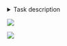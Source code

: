 <details>
  <summary>Task description</summary>
  
  В задании требуется написать приложение, моделирующее работу
информационной системы некоторой компании, осуществляющей перевозку
грузов. Ниже более подробно описаны предметная область и технические
требования.

# Предметная область

Существуют следующие виды сущностей:

-   Фура

    -   Рег. номер (2 лат.буквы + 5 цифр)

    -   Размер смены водителей

    -   Вместимость (тонн)

    -   Состояние (исправен, неисправен)

    -   Текущий город

-   Водитель

    -   Имя

    -   Фамилия

    -   Личный номер

    -   Отработано часов в этом месяце

    -   Статус (отдых, в смене, за рулем)

    -   Текущий город

    -   Текущая фура

-   Заказ

    -   Уникальный номер

    -   Выполнен (да/нет)

    -   Список маршрутных точек

        -   Город

        -   Груз

        -   Тип (погрузка/выгрузка)

    -   Фура назначенная выполнять заказ

    -   Список водителей, которые выполняют заказ

-   Груз

    -   Номер груза

    -   Наименование

    -   Масса (в кг)

    -   Статус (подготовлен, отгружен, доставлен)

-   Карта страны

    -   Города

    -   Расстояния

Приложение должно обеспечивать следующую функциональность:

-   Для сотрудников компании (через UI-интерфейс):

    -   просмотр списка, добавление, редактирование и удаление фур,
        водителей;

    -   просмотр списка и добавление новых заказов с проверкой, что:

        -   все загружаемые грузы должны быть где-то выгружены;

        -   все выгружаемые грузы должны быть где-то загружены;

    -   просмотр состояния заказов и грузов;

    -   вывод списка фур, которые подходят для доставки заказа, если:

        -   фура находится в исправном состоянии;

        -   фура подходит по вместимости (с учетом погрузки/выгрузки
            грузов в городах по маршруту следования);

        -   фура не выполняет в данный момент никаких заказов;

    -   подбор и назначение водителей на основании размера смены
        используемой фуры и примерного времени в пути (рассчитывается по
        карте городов и путевым точкам):

        -   лимит времени за месяц (176 часов) для каждого из водителей
            в смене не будет превышен в ходе выполнения этого заказа
            (учесть также смену месяцев в ходе заказа);

        -   водитель не выполняет сейчас другие заказы;

        -   при назначении водитель находится в том же городе, что и
            фура.

-   Для водителей (через UI-интерфейс):

    -   отобразить следующую информацию:

        -   личный номер водителя

        -   личные номера со-водителя (-ей)

        -   рег. номер фуры

        -   номер заказа

        -   список маршрутных точек

    -   изменять фактическое время работы и статус заказа:

        -   водитель заступил/окончил смену

        -   водитель изменил статус:

            -   За рулём

            -   Второй водитель

            -   Погрузочно-разгрузочные работы

            -   Отдых

        -   водитель получил/выгрузил груз (изменить статус заказа)

            -   Загрузил

            -   Выгрузил

# Технические требования

В итоге требуется получить многопользовательское приложение типа
клиент-сервер с соединением по сети.

Все данные хранятся на стороне сервера. Каждый клиент может загружать
некоторые данные, после каждой операции изменения данные должны быть
синхронизованы с сервером.

Клиент должен иметь графический интерфейс.

Приложение должно обрабатывать аппаратные и программные ошибки.

Используемые технологии:

-   IDE - Any (Eclipse, IDEA)

-   Tomcat

-   DB -- MySQL

-   Maven

-   JPA

-   Spring Framework (кроме Boot, Data)

-   JSP

# II часть

Реализовать отдельное клиент-приложение типа электронное табло, которое
будет показывать полную информацию о последних заказах (минимум 10), их
количество будет зависеть от вашего UI.

На этом же экране должна отображаться сводная информация по водителям и
фурам за текущий месяц. Сколько всего водителей, сколько
доступных/недоступных. Сколько всего фур, сколько доступных/занятых на
заказе/неисправных.

Данные должны подгружаться при старте и храниться на стороне клиента.
Перезагрузка данных осуществляется в случае получения уведомления от
сервера.

Используемые технологии:

-   Maven

-   AS -- WildFly

-   EJB

-   JSF

-   MQ (для уведомлений от сервера)

-   WebServices (для обмена данных между клиентом и сервером)

# Критерии успешного выполнения

1\. Функциональность работает (обязательно наличие UI)

2\. Maven-based проект, разбитый на модули (билд одной командой, деплой
одной командой)

3\. Описаны интерфейсы предметной области

4\. Подключена БД MySQL

5\. Созданы сущности предметной области; маппинг на таблицы в БД

6\. Работа с сущностями через DAO

7\. Приложение развернуто на AS

8\. Реализована обработка исключений

9\. Подключено логгирование

10\. Наличие technical solution description

11\. Наличие unit-тестов на бизнес логику

Подключение любого фреймворка/библиотеки принимаются в зачет только при
условии выполнения пунктов, описанных выше.

Lombock -- допускается. Spring Boot и Data допустимы для использования
во 2й части обучения.

Рекомендуем использовать последнюю стабильную версию технологий,
обязательных к использованию.

Плюсом будет использование следующих технологий: Selenium, Sonar,
Angular/React (например, админка для табло), Docker, Microservices,
использования доступного cloud для развертывания приложения (например,
<https://cloud.yandex.ru/> - 1 месяц бесплатного использования) и/или
наличие «killer features».
    
</details>

[<img src="https://www.docker.com/sites/default/files/d8/2019-07/Moby-logo.png">](https://hub.docker.com/u/tuanalexeu/)

[<img src="https://theme.zdassets.com/theme_assets/410268/7f943f2114dd9c5131d6ab56ab8a43f4e062e185.png">](https://gitlab.com/tuanalexeu/final-task/)

